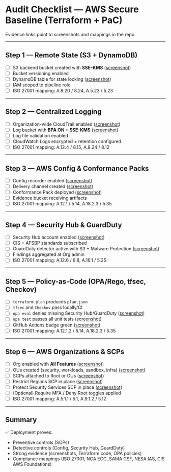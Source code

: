 
# Audit Checklist — AWS Secure Baseline (Terraform + PaC)

Evidence links point to screenshots and mappings in the repo.

---

## Step 1 — Remote State (S3 + DynamoDB)
- [ ] S3 backend bucket created with **SSE-KMS** ([screenshot](screenshots/step1/state-s3-backend.png))
- [ ] Bucket versioning enabled
- [ ] DynamoDB table for state locking ([screenshot](screenshots/step1/state-dynamodb.png))
- [ ] IAM scoped to pipeline role
- [ ] ISO 27001 mapping: A.8.20 / 8.24, A.5.23 / 5.23

---

## Step 2 — Centralized Logging
- [ ] Organization-wide CloudTrail enabled ([screenshot](screenshots/step2/cloudtrail-settings.png))
- [ ] Log bucket with **BPA ON + SSE-KMS** ([screenshot](screenshots/step2/s3-encryption.png))
- [ ] Log file validation enabled
- [ ] CloudWatch Logs encrypted + retention configured
- [ ] ISO 27001 mapping: A.12.4 / 8.15, A.8.24 / 8.12

---

## Step 3 — AWS Config & Conformance Packs
- [ ] Config recorder enabled ([screenshot](screenshots/step3/config_settings.png))
- [ ] Delivery channel created ([screenshot](screenshots/step3/cli_delivery_channels.png))
- [ ] Conformance Pack deployed ([screenshot](screenshots/step3/conformance_pack.png))
- [ ] Evidence bucket receiving artifacts
- [ ] ISO 27001 mapping: A.12.1 / 5.14, A.18.2.3 / 5.35

---

## Step 4 — Security Hub & GuardDuty
- [ ] Security Hub account enabled ([screenshot](screenshots/step4/security-hub-summary.png))
- [ ] CIS + AFSBP standards subscribed
- [ ] GuardDuty detector active with S3 + Malware Protection ([screenshot](screenshots/step4/guardduty-settings.png))
- [ ] Findings aggregated at Org admin
- [ ] ISO 27001 mapping: A.12.6 / 8.8, A.16.1 / 5.25

---

## Step 5 — Policy-as-Code (OPA/Rego, tfsec, Checkov)
- [ ] `terraform plan` produces `plan.json`
- [ ] `tfsec` and `Checkov` pass locally/CI
- [ ] `opa eval` denies missing Security Hub/GuardDuty ([screenshot](screenshots/step5/opa_eval_fail_missing_guardduty.png))
- [ ] `opa test` passes all unit tests ([screenshot](screenshots/step5/opa_test_pass.png))
- [ ] GitHub Actions badge green ([screenshot](screenshots/step5/ci-badge-step5.png))
- [ ] ISO 27001 mapping: A.12.1.2 / 5.14, A.18.2.3 / 5.35

---

## Step 6 — AWS Organizations & SCPs
- [ ] Org enabled with **All Features** ([screenshot](screenshots/step6/org-settings-all-features.png))
- [ ] OUs created (security, workloads, sandbox, infra) ([screenshot](screenshots/step6/org-ous-list.png))
- [ ] SCPs attached to Root or OUs ([screenshot](screenshots/step6/org-root-attached-scps.png))
- [ ] Restrict Regions SCP in place ([screenshot](screenshots/step6/scp-restrict-regions-json.png))
- [ ] Protect Security Services SCP in place ([screenshot](screenshots/step6/scp-protectsecurityservices-json.png))
- [ ] (Optional) Require MFA / Deny Root toggles applied
- [ ] ISO 27001 mapping: A.5.1.1 / 5.1, A.9.1.2 / 5.12

---

## Summary
✅ Deployment proves:
- Preventive controls (SCPs)
- Detective controls (Config, Security Hub, GuardDuty)
- Strong evidence (screenshots, Terraform code, OPA policies)
- Compliance mappings (ISO 27001, NCA ECC, SAMA CSF, NESA IAS, CIS AWS Foundations)
